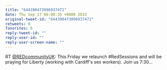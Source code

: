 ```yaml
---
title: "644390473096937472"
date: Thu Sep 17 06:00:35 +0000 2015
original-tweet-id: "644390473096937472"
retweets: 0
favorites: 0
reply-tweet-id: ""
reply-user-id: ""
reply-user-screen-name: ""
---
```

RT <a href="https://twitter.com/REDcommunityUK">@REDcommunityUK</a>: This Friday we relaunch #RedSessions and will be praying for Liberty (working with Cardiff's sex workers). Join us 7:30…
